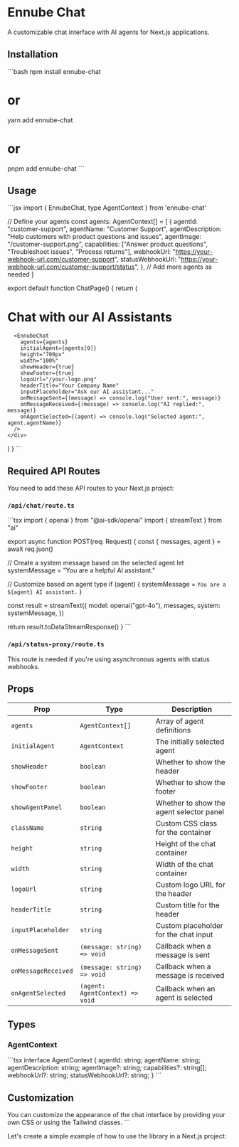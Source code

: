 # Ennube Chat

A customizable chat interface with AI agents for Next.js applications.

## Installation

\`\`\`bash
npm install ennube-chat
# or
yarn add ennube-chat
# or
pnpm add ennube-chat
\`\`\`

## Usage

\`\`\`jsx
import { EnnubeChat, type AgentContext } from 'ennube-chat'

// Define your agents
const agents: AgentContext[] = [
  {
    agentId: "customer-support",
    agentName: "Customer Support",
    agentDescription: "Help customers with product questions and issues",
    agentImage: "/customer-support.png",
    capabilities: ["Answer product questions", "Troubleshoot issues", "Process returns"],
    webhookUrl: "https://your-webhook-url.com/customer-support",
    statusWebhookUrl: "https://your-webhook-url.com/customer-support/status",
  },
  // Add more agents as needed
]

export default function ChatPage() {
  return (
    <div className="container mx-auto p-4">
      <h1 className="text-2xl font-bold mb-4">Chat with our AI Assistants</h1>
      
      <EnnubeChat
        agents={agents}
        initialAgent={agents[0]}
        height="700px"
        width="100%"
        showHeader={true}
        showFooter={true}
        logoUrl="/your-logo.png"
        headerTitle="Your Company Name"
        inputPlaceholder="Ask our AI assistant..."
        onMessageSent={(message) => console.log("User sent:", message)}
        onMessageReceived={(message) => console.log("AI replied:", message)}
        onAgentSelected={(agent) => console.log("Selected agent:", agent.agentName)}
      />
    </div>
  )
}
\`\`\`

## Required API Routes

You need to add these API routes to your Next.js project:

### `/api/chat/route.ts`

\`\`\`tsx
import { openai } from "@ai-sdk/openai"
import { streamText } from "ai"

export async function POST(req: Request) {
  const { messages, agent } = await req.json()

  // Create a system message based on the selected agent
  let systemMessage = "You are a helpful AI assistant."

  // Customize based on agent type
  if (agent) {
    systemMessage = `You are a ${agent} AI assistant.`
  }

  const result = streamText({
    model: openai("gpt-4o"),
    messages,
    system: systemMessage,
  })

  return result.toDataStreamResponse()
}
\`\`\`

### `/api/status-proxy/route.ts`

This route is needed if you're using asynchronous agents with status webhooks.

## Props

| Prop | Type | Description |
|------|------|-------------|
| `agents` | `AgentContext[]` | Array of agent definitions |
| `initialAgent` | `AgentContext` | The initially selected agent |
| `showHeader` | `boolean` | Whether to show the header |
| `showFooter` | `boolean` | Whether to show the footer |
| `showAgentPanel` | `boolean` | Whether to show the agent selector panel |
| `className` | `string` | Custom CSS class for the container |
| `height` | `string` | Height of the chat container |
| `width` | `string` | Width of the chat container |
| `logoUrl` | `string` | Custom logo URL for the header |
| `headerTitle` | `string` | Custom title for the header |
| `inputPlaceholder` | `string` | Custom placeholder for the chat input |
| `onMessageSent` | `(message: string) => void` | Callback when a message is sent |
| `onMessageReceived` | `(message: string) => void` | Callback when a message is received |
| `onAgentSelected` | `(agent: AgentContext) => void` | Callback when an agent is selected |

## Types

### AgentContext

\`\`\`tsx
interface AgentContext {
  agentId: string;
  agentName: string;
  agentDescription: string;
  agentImage?: string;
  capabilities?: string[];
  webhookUrl?: string;
  statusWebhookUrl?: string;
}
\`\`\`

## Customization

You can customize the appearance of the chat interface by providing your own CSS or using the Tailwind classes.
\`\`\`

Let's create a simple example of how to use the library in a Next.js project:
